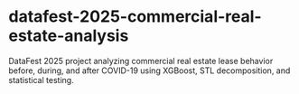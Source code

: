 # datafest-2025-commercial-real-estate-analysis
DataFest 2025 project analyzing commercial real estate lease behavior before, during, and after COVID-19 using XGBoost, STL decomposition, and statistical testing.
